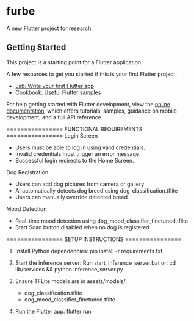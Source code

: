 # furbe

A new Flutter project for research.

## Getting Started

This project is a starting point for a Flutter application.

A few resources to get you started if this is your first Flutter project:

- [Lab: Write your first Flutter app](https://docs.flutter.dev/get-started/codelab)
- [Cookbook: Useful Flutter samples](https://docs.flutter.dev/cookbook)

For help getting started with Flutter development, view the
[online documentation](https://docs.flutter.dev/), which offers tutorials,
samples, guidance on mobile development, and a full API reference.

================ FUNCTIONAL REQUIREMENTS ================
Login Screen
- Users must be able to log in using valid credentials.
- Invalid credentials must trigger an error message.
- Successful login redirects to the Home Screen.

Dog Registration
- Users can add dog pictures from camera or gallery
- AI automatically detects dog breed using dog_classification.tflite
- Users can manually override detected breed

Mood Detection
- Real-time mood detection using dog_mood_classifier_finetuned.tflite
- Start Scan button disabled when no dog is registered

================ SETUP INSTRUCTIONS ================
1. Install Python dependencies:
   pip install -r requirements.txt

2. Start the inference server:
   Run start_inference_server.bat or:
   cd lib/services && python inference_server.py

3. Ensure TFLite models are in assets/models/:
   - dog_classification.tflite
   - dog_mood_classifier_finetuned.tflite

4. Run the Flutter app:
   flutter run

